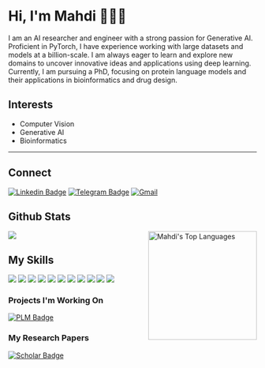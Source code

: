 <h1> Hi, I'm Mahdi 👨🏻‍💻 </h1>

I am an AI researcher and engineer with a strong passion for Generative AI. Proficient in PyTorch,
I have experience working with large datasets and models at a billion-scale. I am always eager to learn and
explore new domains to uncover innovative ideas and applications using deep learning. Currently, I am pursuing a PhD,
focusing on protein language models and their applications in bioinformatics and drug design.


## Interests
* Computer Vision
* Generative AI
* Bioinformatics
------------------------

## Connect
[![Linkedin Badge](https://img.shields.io/badge/Linkedin-blue?style=flat&logo=Linkedin&logoColor=white)](https://www.linkedin.com/in/mahdip94/)
[![Telegram Badge](https://img.shields.io/badge/Telegram-2CA5E0?style=flat&logo=telegram&logoColor=white)](https://t.me/mahdip94)
[![Gmail](https://img.shields.io/badge/Gmail-D14836?style=flat&logo=gmail&logoColor=white)](mailto:mahdipoormirzaie@gmail.com)

## Github Stats

<img src='https://github-readme-stats.vercel.app/api?username=mahdip72&show_icons=true&theme=dracula)'/> <img src='https://github-readme-stats.vercel.app/api/top-langs/?username=mahdip72&card_height=250&theme=dracula&hide_border=false&include_all_commits=true&count_private=true&layout=compact' alt="Mahdi's Top Languages" align="right" width="220"/>


## My Skills
<img src='https://img.shields.io/badge/Python-FFD43B?style=flat&logo=python&logoColor=blue'/> <img src='https://img.shields.io/badge/PyTorch-EE4C2C?style=flat&logo=pytorch&logoColor=white'/> <img src='https://img.shields.io/badge/Hugging%20Face-FFD43B?style=flat&logo=huggingface&logoColor=blue'/> <img src='https://img.shields.io/badge/Accelerate-EE4C2C?style=flat&logo=accelerate&logoColor=white'/> <img src='https://img.shields.io/badge/PEFT-%23013243.svg?style=flat&logo=peft&logoColor=white'/> <img src='https://img.shields.io/badge/numpy-%23013243.svg?style=flat&logo=numpy&logoColor=white'/> <img src='https://img.shields.io/badge/pandas-%23150458.svg?style=flat&logo=pandas&logoColor=white'/> <img src='https://img.shields.io/badge/opencv-%23white.svg?style=flat&logo=opencv&logoColor=white'/> <img src='https://img.shields.io/badge/Linux-FCC624?style=flat&logo=linux&logoColor=black'/> <img src='https://img.shields.io/badge/fastapi-109989?style=flat&logo=FASTAPI&logoColor=white'/> <img src='https://img.shields.io/badge/Docker-2CA5E0?style=flat&logo=docker&logoColor=white'/>

### Projects I'm Working On
[![PLM Badge](https://img.shields.io/badge/PLM-Language%20Modeling%20for%20Protein%20Language%20Processing-blue?style=flat)](https://github.com/mahdip72/prot2token)

### My Research Papers
[![Scholar Badge](https://img.shields.io/badge/Google%20Scholar-blue?logo=google-scholar&logoColor=white&style=flat)](https://scholar.google.com/citations?user=IYVzpnwAAAAJ&hl=en)
